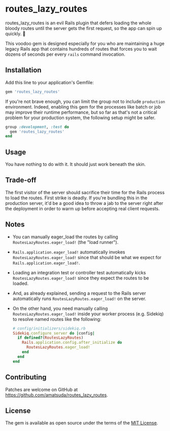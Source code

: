 # routes_lazy_routes

routes_lazy_routes is an evil Rails plugin that defers loading the whole bloody routes until the server gets the first request, so the app can spin up quickly. 🤘

This voodoo gem is designed especially for you who are maintaining a huge legacy Rails app that contains hundreds of routes that forces you to wait dozens of seconds per every `rails` command invocation.


## Installation

Add this line to your application's Gemfile:

```ruby
gem 'routes_lazy_routes'
```

If you're not brave enough, you can limit the group not to include `production` environment.
Indeed, enabling this gem for the processes like batch or job may improve their runtime performance, but so far as that's not a critical problem for your production system, the following setup might be safer.

```ruby
group :development, :test do
  gem 'routes_lazy_routes'
end
```


## Usage

You have nothing to do with it. It should just work beneath the skin.


## Trade-off

The first visitor of the server should sacrifice their time for the Rails process to load the routes. First strike is deadly.
If you're bundling this in the production server, it'd be a good idea to throw a jab to the server right after the deployment in order to warm up before accepting real client requests.


## Notes

- You can manually eager_load the routes by calling `RoutesLazyRoutes.eager_load!` (the "load runner").

- `Rails.application.eager_load!` automatically invokes `RoutesLazyRoutes.eager_load!` since that should be what we expect for `Rails.application.eager_load!`.

- Loading an integration test or controller test automatically kicks `RoutesLazyRoutes.eager_load!` since they expect the routes to be loaded.

- And, as already explained, sending a request to the Rails server automatically runs `RoutesLazyRoutes.eager_load!` on the server.

- On the other hand, you need manually calling `RoutesLazyRoutes.eager_load!` inside your worker process (e.g. Sidekiq) to resolve named routes like the following:
  ``` ruby
  # config/initializers/sidekiq.rb
  Sidekiq.configure_server do |config|
    if defined?(RoutesLazyRoutes)
      Rails.application.config.after_initialize do
        RoutesLazyRoutes.eager_load!
      end
    end
  end
  ```

## Contributing

Patches are welcome on GitHub at https://github.com/amatsuda/routes_lazy_routes.


## License

The gem is available as open source under the terms of the [MIT License](https://opensource.org/licenses/MIT).
